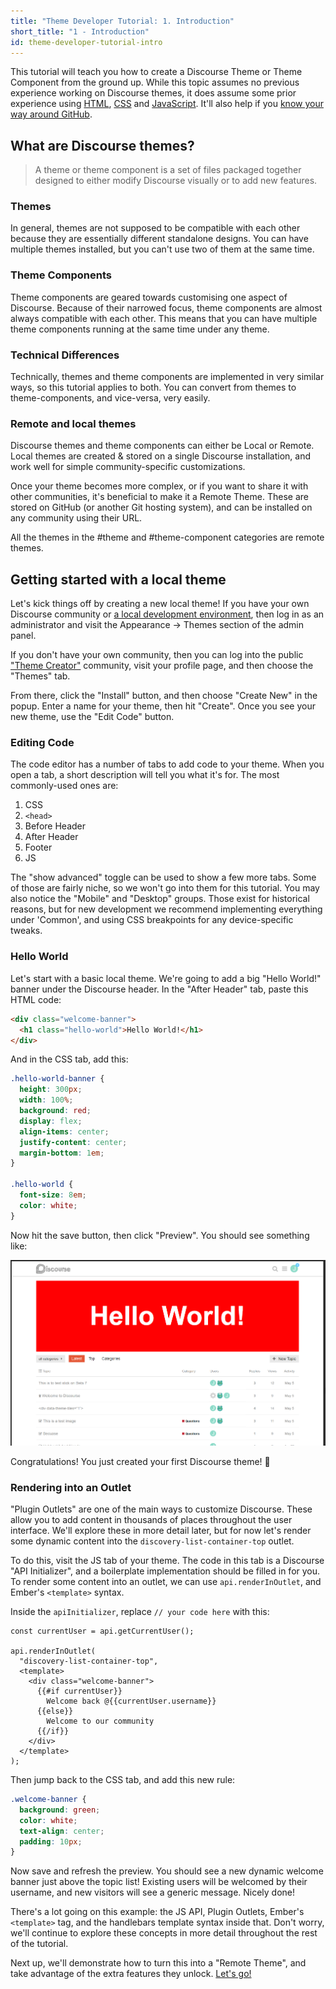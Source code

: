 ```yaml
---
title: "Theme Developer Tutorial: 1. Introduction"
short_title: "1 - Introduction"
id: theme-developer-tutorial-intro
---
```


This tutorial will teach you how to create a Discourse Theme or Theme Component from the ground up. While this topic assumes no previous experience working on Discourse themes, it does assume some prior experience using [HTML](https://developer.mozilla.org/en-US/docs/Learn/HTML/Introduction_to_HTML), [CSS](https://developer.mozilla.org/en-US/docs/Learn/CSS) and [JavaScript](https://developer.mozilla.org/en-US/docs/Learn/JavaScript). It'll also help if you [know your way around GitHub](https://guides.github.com/activities/hello-world/).

## What are Discourse themes?

> A theme or theme component is a set of files packaged together designed to either modify Discourse visually or to add new features.

### Themes

In general, themes are not supposed to be compatible with each other because they are essentially different standalone designs. You can have multiple themes installed, but you can't use two of them at the same time.

### Theme Components

Theme components are geared towards customising one aspect of Discourse. Because of their narrowed focus, theme components are almost always compatible with each other. This means that you can have multiple theme components running at the same time under any theme.

### Technical Differences

Technically, themes and theme components are implemented in very similar ways, so this tutorial applies to both. You can convert from themes to theme-components, and vice-versa, very easily.

### Remote and local themes

Discourse themes and theme components can either be Local or Remote. Local themes are created & stored on a single Discourse installation, and work well for simple community-specific customizations.

Once your theme becomes more complex, or if you want to share it with other communities, it's beneficial to make it a Remote Theme. These are stored on GitHub (or another Git hosting system), and can be installed on any community using their URL.

All the themes in the #theme and #theme-component categories are remote themes.

## Getting started with a local theme

Let's kick things off by creating a new local theme! If you have your own Discourse community or [a local development environment](https://meta.discourse.org/t/developing-discourse-using-a-dev-container/336366), then log in as an administrator and visit the Appearance -> Themes section of the admin panel.

If you don't have your own community, then you can log into the public ["Theme Creator"](https://meta.discourse.org/t/get-started-with-theme-creator-and-the-theme-cli/108444) community, visit your profile page, and then choose the "Themes" tab.

From there, click the "Install" button, and then choose "Create New" in the popup. Enter a name for your theme, then hit "Create". Once you see your new theme, use the "Edit Code" button.

### Editing Code

The code editor has a number of tabs to add code to your theme. When you open a tab, a short description will tell you what it's for. The most commonly-used ones are:

1. CSS
2. `<head>`
3. Before Header
4. After Header
5. Footer
6. JS

The "show advanced" toggle can be used to show a few more tabs. Some of those are fairly niche, so we won't go into them for this tutorial. You may also notice the "Mobile" and "Desktop" groups. Those exist for historical reasons, but for new development we recommend implementing everything under 'Common', and using CSS breakpoints for any device-specific tweaks.

### Hello World

Let's start with a basic local theme. We're going to add a big "Hello World!" banner under the Discourse header. In the "After Header" tab, paste this HTML code:

```html
<div class="welcome-banner">
  <h1 class="hello-world">Hello World!</h1>
</div>
```

And in the CSS tab, add this:

```scss
.hello-world-banner {
  height: 300px;
  width: 100%;
  background: red;
  display: flex;
  align-items: center;
  justify-content: center;
  margin-bottom: 1em;
}

.hello-world {
  font-size: 8em;
  color: white;
}
```

Now hit the save button, then click "Preview". You should see something like:

![12|690x406, 75%](/assets/beginners-guide-12.PNG)

Congratulations! You just created your first Discourse theme! :tada:

### Rendering into an Outlet

"Plugin Outlets" are one of the main ways to customize Discourse. These allow you to add content in thousands of places throughout the user interface. We'll explore these in more detail later, but for now let's render some dynamic content into the `discovery-list-container-top` outlet.

To do this, visit the JS tab of your theme. The code in this tab is a Discourse "API Initializer", and a boilerplate implementation should be filled in for you. To render some content into an outlet, we can use `api.renderInOutlet`, and Ember's `<template>` syntax.

Inside the `apiInitializer`, replace `// your code here` with this:

```gjs
const currentUser = api.getCurrentUser();

api.renderInOutlet(
  "discovery-list-container-top",
  <template>
    <div class="welcome-banner">
      {{#if currentUser}}
        Welcome back @{{currentUser.username}}
      {{else}}
        Welcome to our community
      {{/if}}
    </div>
  </template>
);
```

Then jump back to the CSS tab, and add this new rule:

```css
.welcome-banner {
  background: green;
  color: white;
  text-align: center;
  padding: 10px;
}
```

Now save and refresh the preview. You should see a new dynamic welcome banner just above the topic list! Existing users will be welcomed by their username, and new visitors will see a generic message. Nicely done!

There's a lot going on this example: the JS API, Plugin Outlets, Ember's `<template>` tag, and the handlebars template syntax inside that. Don't worry, we'll continue to explore these concepts in more detail throughout the rest of the tutorial.

Next up, we'll demonstrate how to turn this into a "Remote Theme", and take advantage of the extra features they unlock. [Let's go!]()
